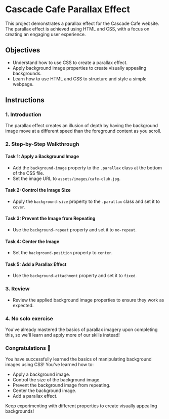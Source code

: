 # Cascade Cafe Parallax Effect

This project demonstrates a parallax effect for the Cascade Cafe website. The parallax effect is achieved using HTML and CSS, with a focus on creating an engaging user experience.

## Objectives

- Understand how to use CSS to create a parallax effect.
- Apply background image properties to create visually appealing backgrounds.
- Learn how to use HTML and CSS to structure and style a simple webpage.

## Instructions

### 1. Introduction

The parallax effect creates an illusion of depth by having the background image move at a different speed than the foreground content as you scroll.

### 2. Step-by-Step Walkthrough

#### Task 1: Apply a Background Image

- Add the `background-image` property to the `.parallax` class at the bottom of the CSS file.
- Set the image URL to `assets/images/cafe-club.jpg`.

#### Task 2: Control the Image Size

- Apply the `background-size` property to the `.parallax` class and set it to `cover`.

#### Task 3: Prevent the Image from Repeating

- Use the `background-repeat` property and set it to `no-repeat`.

#### Task 4: Center the Image

- Set the `background-position` property to `center`.

#### Task 5: Add a Parallax Effect

- Use the `background-attachment` property and set it to `fixed`.

### 3. Review

- Review the applied background image properties to ensure they work as expected.

### 4. No solo exercise
You've already mastered the basics of parallax imagery upon completing this, so we'll learn and apply more of our skills instead!

### Congratulations 🎉

You have successfully learned the basics of manipulating background images using CSS! You've learned how to:

- Apply a background image.
- Control the size of the background image.
- Prevent the background image from repeating.
- Center the background image.
- Add a parallax effect.

Keep experimenting with different properties to create visually appealing backgrounds!